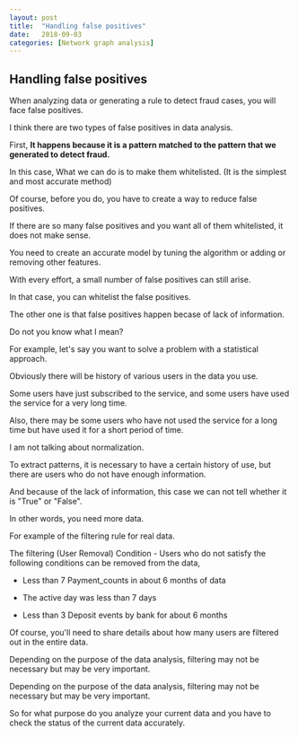 ```yaml
---
layout: post
title:  "Handling false positives"
date:   2018-09-03
categories: [Network graph analysis]
---
```


## Handling false positives

When analyzing data or generating a rule to detect fraud cases, you will face false positives. 

I think there are two types of false positives in data analysis.

First, **It happens because it is a pattern matched to the pattern that we generated to detect fraud.**

In this case, What we can do is to make them whitelisted. (It is the simplest and most accurate method)

Of course, before you do, you have to create a way to reduce false positives.

If there are so many false positives and you want all of them whitelisted, it does not make sense.

You need to create an accurate model by tuning the algorithm or adding or removing other features.

With every effort, a small number of false positives can still arise.

In that case, you can whitelist the false positives.

The other one is that false positives happen becase of lack of information. 

Do not you know what I mean?

For example, let's say you want to solve a problem with a statistical approach. 

Obviously there will be history of various users in the data you use.

Some users have just subscribed to the service, and some users have used the service for a very long time.

Also, there may be some users who have not used the service for a long time but have used it for a short period of time.

I am not talking about normalization.

To extract patterns, it is necessary to have a certain history of use, but there are users who do not have enough information.

And because of the lack of information, this case we can not tell whether it is "True" or "False".

In other words, you need more data.

For example of the filtering rule for real data. 

The filtering (User Removal) Condition - Users who do not satisfy the following conditions can be removed from the data,

- Less than 7 Payment_counts in about 6 months of data

- The active day was less than 7 days

- Less than 3 Deposit events by bank for about 6 months

Of course, you'll need to share details about how many users are filtered out in the entire data.

Depending on the purpose of the data analysis, filtering may not be necessary but may be very important.

Depending on the purpose of the data analysis, filtering may not be necessary but may be very important.

So for what purpose do you analyze your current data and you have to check the status of the current data accurately.


